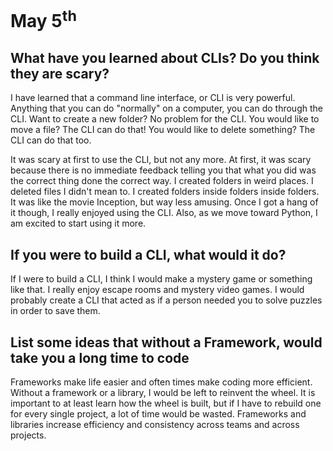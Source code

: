 # May 5<sup>th</sup> #



## What have you learned about CLIs? Do you think they are scary? ##

I have learned that a command line interface, or CLI is very powerful. Anything that you can do "normally" on a computer, you can do through the CLI. Want to create a new folder? No problem for the CLI. You would like to move a file? The CLI can do that! You would like to delete something? The CLI can do that too.

It was scary at first to use the CLI, but not any more. At first, it was scary because there is no immediate feedback telling you that what you did was the correct thing done the correct way. I created folders in weird places. I deleted files I didn't mean to. I created folders inside folders inside folders. It was like the movie Inception, but way less amusing. Once I got a hang of it though, I really enjoyed using the CLI. Also, as we move toward Python, I am excited to start using it more. 

## If you were to build a CLI, what would it do? ##

If I were to build a CLI, I think I would make a mystery game or something like that. I really enjoy escape rooms and mystery video games. I would probably create a CLI that acted as if a person needed you to solve puzzles in order to save them.

## List some ideas that without a Framework, would take you a long time to code ##

Frameworks make life easier and often times make coding more efficient. Without a framework or a library, I would be left to reinvent the wheel. It is important to at least learn how the wheel is built, but if I have to rebuild one for every single project, a lot of time would be wasted. Frameworks and libraries increase efficiency and consistency across teams and across projects. 